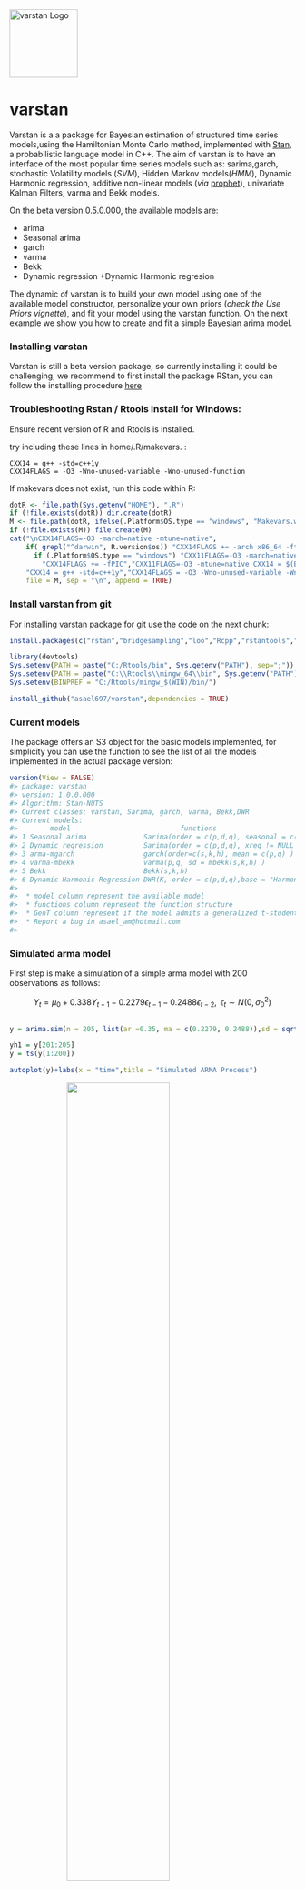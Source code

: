 <img src="man/figures/varstan.png" width = 120 alt="varstan Logo"/>

**varstan**
===========

Varstan is a a package for Bayesian estimation of structured time series
models,using the Hamiltonian Monte Carlo method, implemented with
[Stan](http://mc-stan.org/), a probabilistic language model in C++. The
aim of varstan is to have an interface of the most popular time series
models such as: sarima,garch, stochastic Volatility models (*SVM*),
Hidden Markov models(*HMM*), Dynamic Harmonic regression, additive
non-linear models (*via*
[prophet](https://github.com/facebook/prophet)), univariate Kalman
Filters, varma and Bekk models.

On the beta version 0.5.0.000, the available models are:

-   arima
-   Seasonal arima
-   garch
-   varma
-   Bekk
-   Dynamic regression +Dynamic Harmonic regresion

The dynamic of varstan is to build your own model using one of the
available model constructor, personalize your own priors (*check the Use
Priors vignette*), and fit your model using the varstan function. On the
next example we show you how to create and fit a simple Bayesian arima
model.

### Installing varstan

Varstan is still a beta version package, so currently installing it could
be challenging, we recommend to first install the package RStan, you can
follow the installing procedure
[here](https://github.com/stan-dev/rstan/wiki/RStan-Getting-Started)

### Troubleshooting Rstan / Rtools install for Windows:

Ensure recent version of R and Rtools is installed.

try including these lines in home/.R/makevars. :

    CXX14 = g++ -std=c++1y
    CXX14FLAGS = -O3 -Wno-unused-variable -Wno-unused-function

If makevars does not exist, run this code within R:

``` r
dotR <- file.path(Sys.getenv("HOME"), ".R")
if (!file.exists(dotR)) dir.create(dotR)
M <- file.path(dotR, ifelse(.Platform$OS.type == "windows", "Makevars.win", "Makevars"))
if (!file.exists(M)) file.create(M)
cat("\nCXX14FLAGS=-O3 -march=native -mtune=native",
    if( grepl("^darwin", R.version$os)) "CXX14FLAGS += -arch x86_64 -ftemplate-depth-256" else
      if (.Platform$OS.type == "windows") "CXX11FLAGS=-O3 -march=native -mtune=native" else
        "CXX14FLAGS += -fPIC","CXX11FLAGS=-O3 -mtune=native CXX14 = $(BINPREF)g++ -m$(WIN) -std=c++1y",
    "CXX14 = g++ -std=c++1y","CXX14FLAGS = -O3 -Wno-unused-variable -Wno-unused-function",
    file = M, sep = "\n", append = TRUE)
```

### Install varstan from git

For installing varstan package for git use the code on the next chunk:

``` r
install.packages(c("rstan","bridgesampling","loo","Rcpp","rstantools","forecast"))

library(devtools)
Sys.setenv(PATH = paste("C:/Rtools/bin", Sys.getenv("PATH"), sep=";"))
Sys.setenv(PATH = paste("C:\\Rtools\\mingw_64\\bin", Sys.getenv("PATH"), sep=";"))
Sys.setenv(BINPREF = "C:/Rtools/mingw_$(WIN)/bin/")

install_github("asael697/varstan",dependencies = TRUE)
```

### Current models

The package offers an S3 object for the basic models implemented, for
simplicity you can use the function to see the list of all the models
implemented in the actual package version:

``` r
version(View = FALSE)
#> package: varstan 
#> version: 1.0.0.000 
#> Algorithm: Stan-NUTS 
#> Current classes: varstan, Sarima, garch, varma, Bekk,DWR 
#> Current models: 
#>        model                           functions                              GenT
#> 1 Seasonal arima              Sarima(order = c(p,d,q), seasonal = c(P,D,Q) ) FALSE
#> 2 Dynamic regression          Sarima(order = c(p,d,q), xreg != NULL )        FALSE
#> 3 arma-mgarch                 garch(order=c(s,k,h), mean = c(p,q) )          TRUE
#> 4 varma-mbekk                 varma(p,q, sd = mbekk(s,k,h) )                 TRUE
#> 5 Bekk                        Bekk(s,k,h)                                    TRUE
#> 6 Dynamic Harmonic Regression DWR(K, order = c(p,d,q),base = "Harmonic" )    FALSE
#>                                          
#>  * model column represent the available model 
#>  * functions column represent the function structure 
#>  * GenT column represent if the model admits a generalized t-student distribution 
#>  * Report a bug in asael_am@hotmail.com 
#> 
```

### Simulated arma model

First step is make a simulation of a simple arma model with 200
observations as follows:

$$Y_t = \mu_0 + 0.338Y_{t-1} - 0.2279\epsilon_{t-1} - 0.2488\epsilon_{t-2}, \text{ } \epsilon_t \sim N(0,\sigma^2_0)$$

``` r

y = arima.sim(n = 205, list(ar =0.35, ma = c(0.2279, 0.2488)),sd = sqrt(0.1796))

yh1 = y[201:205]
y = ts(y[1:200])

autoplot(y)+labs(x = "time",title = "Simulated ARMA Process")
```

<img src="man/figures/fig1-1.png" width="60%" style="display: block; margin: auto;" />

Building the arima model using the varstan constructor:

``` r
model1 = Sarima(y,order = c(1,0,2))
```

Automatically varstan builds a Bayesian arima model, with default normal
priors, you can check the model using the report function or just
printing the current model

``` r
model1
#> 
#> y ~ Sarima(1,0,2) 
#> 200 observations and 1 dimension 
#> Differences: 0 seasonal Diferences: 0 
#> Current observations: 200 
#>  
#> Priors: 
#>  Intercept:
#> mu0 ~ t (loc = 0 ,scl = 2.5 ,df = 6 )
#> 
#>  Scale Parameter: 
#> sigma0 ~ half_t (loc = 0 ,scl = 1 ,df = 7 )
#> 
#> ar[ 1 ] ~ normal (mu =  0 , sd =  0.5 ) 
#> ma[ 1 ] ~ normal (mu =  0 , sd =  0.5 ) 
#> ma[ 2 ] ~ normal (mu =  0 , sd =  0.5 ) 
#> NULL
```

### Change prior distribution

To Change the default prior of one of the model parameter, just use the
*set\_prior* and *get\_prior* functions, in this example we change the
second ma component for a beta distribution on the $\Theta = [-1,1]$
parameter space.

$$\theta_2 \sim beta(2.5,2.5)$$

``` r
model1 = set_prior(model1,type = "ma",par1 = 2.5,par2 = 2.5,lag = 2,dist = "beta")
get_prior(model1,type = "ma")
#> ma[ 1 ] ~ normal (mu =  0 , sd =  0.5 ) 
#> ma[ 2 ] ~ beta (form1 =  2.5 , form2 =  2.5 )
```

To see more details of the available priors and the model structure see
the vignettes *Use\_prior* and *arima\_models*, respectively.

### Estimation and parameter diagnostic

Fitting the personalized model defined above, is as simple as call the
varstan function, it will estimate the posterior sample using a
Hamiltonian montecarlo implemented using the NUTS algorithm in the rstan
package. In varstan function you can choose the number of chains, the
total amount of iterations for each chain, the iterations in the warm-up
face, and the adapt delta of the algorithm.

In this example a HMC is run with 1 chain of 2000 iterations

``` r
sfit = varstan(model1,chains = 1,iter = 2000)
```

The function **summary**, provides a a full description of all the
fitted parameters in the model, the robust option, prints the median,
mad, and quantiles. If the robust option is false, the mean, se and
estimated credible intervals are printed. The *Rhat* and effective
sample size for preliminary diagnostic if the simulated chains have
converged. More detail for parameter diagnostics could be found
[here](https://mc-stan.org/bayesplot/articles/visual-mcmc-diagnostics.html).

``` r
sfit
#> 
#> y ~ Sarima(1,0,2) 
#> 200 observations and 1 dimension 
#> Differences: 0 seasonal Diferences: 0 
#> Current observations: 200 
#>  
#>              mean     se      2.5%     97.5%       ess   Rhat
#> mu0       -0.0527 0.0016   -0.0558   -0.0495  903.7780 0.9996
#> sigma0     0.4360 0.0007    0.4346    0.4373  826.3291 0.9993
#> phi        0.1225 0.0054    0.1118    0.1331 1019.8168 0.9998
#> theta.1   -0.3981 0.0052   -0.4083   -0.3880 1034.5011 0.9993
#> theta.2   -0.2697 0.0033   -0.2762   -0.2632  992.8232 0.9995
#> loglik  -116.5353 0.0451 -116.6238 -116.4469  993.1324 0.9993
#> 
#>  Samples were drawn using sampling(NUTS). For each parameter, ess
#>  is the effective sample size, and Rhat is the potential
#>  scale reduction factor on split chains (at convergence, Rhat = 1).
```

You can plot the fitted values and posterior intervals using the
posterior\_fit and posterior\_intervals functions

``` r
fit = posterior_fit(sfit)
pe = data.frame(extract_stan(obj = sfit,pars = "fit"))
pe = posterior_interval(as.matrix(pe),prob = 0.90)

pe =  data.frame(t = 1:length(y),Estimate = fit, q2.5 = pe[,1],q97.5 = pe[,2])

ggplot(pe, aes(x = t, y = Estimate)) +
 geom_ribbon(aes(ymin = q2.5, ymax = q97.5), fill = "grey70") +
  geom_line(aes(y = Estimate),col = "blue")+
  labs(x = "time",title = "Fitted model")
```

<img src="man/figures/fig2-1.png" width="60%" style="display: block; margin: auto;" />

### Parameter Diagnostic

To get the simulated chain of an specific parameter use the
extract\_stan function, this is a replication of the
[extract](https://mc-stan.org/rstan/reference/stanfit-method-extract.html)
function in rstan for varstan objects, an it gets the simulated chains
of specified parameters.

``` r
post = extract_stan(sfit,pars = "phi",permuted = TRUE,inc_warmup = FALSE,include = TRUE)
post = as.data.frame(post)
```

A simple diagnostic plot for the ar *$\phi$* parameter is possible, using the
[bayesplot package](https://mc-stan.org/bayesplot/) that visualize
posterior distributions and other diagnosis.

``` r
 color_scheme_set("viridis")

  p1 = mcmc_trace(post,  pars = "phi",
        facet_args = list(nrow = 2, labeller = label_parsed)) + 
        facet_text(size = 15)
  p2 = mcmc_hist(post, pars = "phi",facet_args = list(nrow = 2))+
    facet_text(size = 15)
  p3 = mcmc_acf(post, pars = "phi", lags = 10,)
  grid.arrange(p1,p2,p3,nrow = 2,layout_matrix = matrix(c(1,3,2,3),ncol=2,byrow=TRUE))
#> `stat_bin()` using `bins = 30`. Pick better value with `binwidth`.
```

<img src="man/figures/fig3-1.png" width="60%" style="display: block; margin: auto;" />

For further exploration and diagnostic use the **get\_stan** function to
extract the whole RStan fit object and personalize diagnosis using other
packages ( [Bayesian loo](https://mc-stan.org/loo),
[bayesplot](https://mc-stan.org/bayesplot/) ,
[tidybayes](https://github.com/mjskay/tidybayes),
[posterior](https://github.com/jgabry/posterior) ).

``` r
stanfit = get_rstan(sfit)
class(stanfit)
#> [1] "stanfit"
#> attr(,"package")
#> [1] "rstan"
```

### Forecasting h-step ahead

For making an h-step ahead forecast, you can use the
**posterior\_predict** function and you can compare it with the real
with the predictive\_error function, the last one gives a sample
distribution of the difference between the real values and the h-step
ahead predictive distribution of the model. In the next example, a 6
steps ahead forecast is presented

``` r
yh = posterior_predict(obj = sfit,h = 6,robust = TRUE)
yh <- cbind(
  Estimate = colMeans(yh), 
  Q5 = apply(yh, 2, quantile, probs = 0.05),
  Q95 = apply(yh, 2, quantile, probs = 0.95)
)
```

So the 6-steps ahead prediction of the model are:

``` r
yh
#>         Estimate         Q5       Q95
#> yh.1 -0.01520601 -0.7211613 0.6897174
#> yh.2  0.02433321 -0.6800848 0.7309723
#> yh.3 -0.02193132 -0.7278968 0.7157524
#> yh.4 -0.06817462 -0.7756185 0.6098828
#> yh.5 -0.06363148 -0.7760954 0.6474116
#> yh.6 -0.08177508 -0.8128462 0.6830526
```

As well you can estimate the predictive\_errors, be aware that at the
beginning we extract the last 5 observation of our simulated series, so
we can only compare the first 5 predictive errors as following:

``` r
eh  = predictive_error(sfit,newdata = yh1)
pred_error <- cbind(
  Estimate = colMeans(eh), 
  Q5 = apply(eh, 2, quantile, probs = 0.05),
  Q95 = apply(eh, 2, quantile, probs = 0.95)
)
pred_error
#>        Estimate         Q5         Q95
#> yh.1 -0.2573273 -0.9846205  0.43270498
#> yh.2 -1.1966077 -1.8598973 -0.52427851
#> yh.3 -0.9677629 -1.6946614 -0.26797129
#> yh.4 -0.7042236 -1.4526098  0.05277139
#> yh.5  0.2361858 -0.5320628  0.93460869
```

### The classical arima estimation

Finally lets compare our results with the classical arima estimation, as
we can see we have similar estimations to the classical model (*due to
the low informative prior*)

``` r
mc = stats::arima(y,order = c(1,0,2))
mc
#> 
#> Call:
#> stats::arima(x = y, order = c(1, 0, 2))
#> 
#> Coefficients:
#>          ar1     ma1     ma2  intercept
#>       0.0626  0.4639  0.3140    -0.0622
#> s.e.  0.1986  0.1872  0.1089     0.0572
#> 
#> sigma^2 estimated as 0.1832:  log likelihood = -114.26,  aic = 238.51
```

We can compare our residuals with the ones obtained in classical model,
and compare. As you will see in the next chunks, they both models have
similar results.

The residuals of the classical estimation are:

``` r
summary(mc$residuals)
#>       Min.    1st Qu.     Median       Mean    3rd Qu.       Max. 
#> -1.1974679 -0.2973318 -0.0104121 -0.0006024  0.2778172  1.5344517
```

The posterior mean of the residual statistics of the Bayesian model are:

``` r
resid = posterior_residuals(sfit)
summary(resid)
#>      Min.   1st Qu.    Median      Mean   3rd Qu.      Max. 
#> -1.156576 -0.300552 -0.007274 -0.002176  0.276978  1.552347
```

And the residual plot for both models are:

``` r
r1=ts(cbind(resid,mc$residuals))
p1 = autoplot(r1)+
  scale_colour_discrete(name = "Dose", labels = c("Posterior mean", "Classical"))+
  labs(x = "time",y = "Residuals",title = "Residuals Compare")+
  guides(col = guide_legend(title =" "))
p2 = autoplot(ts(resid) )+labs(x = "time",y = "Residuals",title = "Posterior mean residuals")
p3 = autoplot(mc$residuals)+labs(x = "time",y = "Residuals",title = "Posterior mean residuals")

grid.arrange(p1,p2,p3,nrow = 2,layout_matrix = matrix(c(1,1,2,3),ncol=2,byrow=TRUE))
```

<img src="man/figures/fig4-1.png" width="60%" style="display: block; margin: auto;" />

### References

For further readings and references you can check

-   Bob Carpenter, Andrew Gelman, Matthew D. Hoffman, Daniel Lee, Ben
    Goodrich, Michael Betancourt, Marcus Brubaker, Jiqiang Guo, Peter
    Li, and Allen Riddell. 2017. Stan: A probabilistic programming
    language. Journal of Statistical Software 76(1). DOI
    10.18637/jss.v076.i01

-   Stan Development Team. 2018. Stan Modeling Language Users Guide and
    Reference Manual, Version 2.18.0.
    <a href="http://mc-stan.org" class="uri">http://mc-stan.org</a>

-   Rob J Hyndman and George Athanasopoulos. Forecasting: Principles and
    practice Monash University, Australia

-   Rob J. Hyndman, Y. Khandakar, Automatic Time Series Forecasting: The
    forecast Package for R
